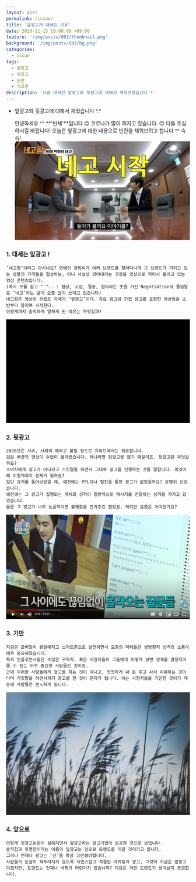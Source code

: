 ```yaml
---
layout: post
permalink: /issue/
title: '앞광고가 대세인 이유'
date: 2020-11-15 19:00:00 +09:00
feature: '/img/posts/003/thumbnail.png'
background: '/img/posts/003/bg.png'
categories:
  - issue
tags:
  - 앞광고
  - 뒷광고
  - 논란
  - 네고왕
description: '요즘 대세인 앞광고와 뒷광고에 대해서 채워보았습니다 !'
---
```

* 앞광고와 뒷광고에 대해서 채웠습니다 ^.^


    안녕하세요 ^^ **'빈채'**입니다 😊
    코로나가 많이 퍼지고 있습니다. ☹ 다들 조심하시길 바랍니다!
    오늘은 앞광고에 대한 내용으로 빈칸을 채워보려고 합니다 ^^ 슥슥!   
![nego.jpg](/img/posts/003/nego.jpg)   

### 1. 대세는 앞광고 !   
    ‘네고왕’이라고 아시나요? 연예인 광희씨가 여러 브랜드를 찾아다니며 그 브랜드가 가지고 있는 상품의 가격들을 협상하는, 아니 사실상 깎아내리는 과정을 영상으로 찍어서 올리고 있는 영상 콘텐츠입니다.   
    (혹시 모를 참고 ^_^.. : 협상, 교섭, 절충, 협의라는 뜻을 가진 Negotiation의 줄임말로 ‘네고’라는 말이 요즘 많이 쓰이고 있습니다)   
    네고왕은 영상의 콘셉트 자체가 ‘앞광고’이다. 유료 광고와 간접 광고를 포함한 영상임을 초반부터 알리며 시작한다.
    이렇게까지 솔직하게 말하게 된 이유는 무엇일까?   
![black.png](/img/posts/003/black.png)   

### 2. 뒷광고   
    2020년은 사과, 사죄의 해라고 불릴 정도로 유튜브에서는 죄송합니다.
    검은 배경의 영상이 수없이 올라왔습니다. 왜냐하면 뒷광고를 했기 때문이죠. 뒷광고란 무엇일까요?
    소비자에게 광고가 아니라고 거짓말을 하면서 그대로 광고를 진행하는 것을 말합니다. 이것이 왜 이렇게까지 문제가 될까요?
    일단 과거를 돌아보았을 때, 예전에는 PPL이나 협찬을 통한 광고가 없었을까요? 분명히 있었습니다.
    예전에는 그 광고가 집행되는 매체의 성격이 일방적으로 메시지를 전달하는 성격을 가지고 있었습니다.
    물론 그 광고가 너무 노골적이면 불쾌함을 안겨주긴 했었죠. 하지만 요즘은 어떠한가요?   
![communication.png](/img/posts/003/communication.png)

### 3. 기만   
    지금은 모바일이 활발해지고 스마트폰으로 발전하면서 요즘의 매체들은 쌍방향적 성격의 소통이 매우 중요해졌습니다.
    특히 인플루언서들은 수많은 구독자, 혹은 시청자들이 그들에게 어떻게 보면 생계를 결정지어줄 수 있는 아주 중요한 사람들인 것이죠.
    근데 이러한 사람들에게 광고를 하는 것이 아니고, 떳떳하게 내 돈 주고 사서 리뷰하는 것이다며 거짓말을 하면서까지 광고를 한 것이 문제가 됩니다. 이는 시청자들을 기만한 것이기 때문에 사람들은 분노하게 됩니다.   
![wind.jpg](/img/posts/003/wind.jpg)

### 4. 앞으로   
    이렇게 뒷광고논란이 심해지면서 앞광고라는 광고기법이 성공한 것으로 보입니다.
    솔직함과 투명함이라는 이름의 앞광고는 앞으로 트렌드를 이끌 것이라고 봅니다.
    그러나 언제나 광고는 ‘선’을 항상 고민해야합니다.
    사람들의 눈살이 찌푸려지지 않도록 자연스럽고 적절한 마케팅과 광고, 그것이 지금은 앞광고이겠지만, 트렌드는 언제나 바뀌기 마련이지 않습니까? 다음은 어떤 트렌드가 생겨날지 궁금합니다.   
